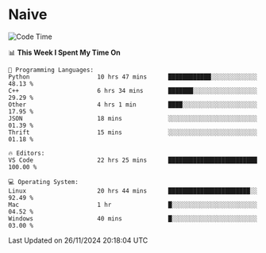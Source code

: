 # Naive
<!-- ## 日拱一卒，功不唐捐 -->
<!-- [![GitHub Streak](https://streak-stats.demolab.com/?user=XiaoXKKK)](https://git.io/streak-stats) -->
<!--START_SECTION:waka-->
![Code Time](http://img.shields.io/badge/Code%20Time-68%20hrs%202%20mins-blue)

📊 **This Week I Spent My Time On** 

```text
💬 Programming Languages: 
Python                   10 hrs 47 mins      ████████████░░░░░░░░░░░░░   48.13 % 
C++                      6 hrs 34 mins       ███████░░░░░░░░░░░░░░░░░░   29.29 % 
Other                    4 hrs 1 min         ████░░░░░░░░░░░░░░░░░░░░░   17.95 % 
JSON                     18 mins             ░░░░░░░░░░░░░░░░░░░░░░░░░   01.39 % 
Thrift                   15 mins             ░░░░░░░░░░░░░░░░░░░░░░░░░   01.18 % 

🔥 Editors: 
VS Code                  22 hrs 25 mins      █████████████████████████   100.00 % 

💻 Operating System: 
Linux                    20 hrs 44 mins      ███████████████████████░░   92.49 % 
Mac                      1 hr                █░░░░░░░░░░░░░░░░░░░░░░░░   04.52 % 
Windows                  40 mins             █░░░░░░░░░░░░░░░░░░░░░░░░   03.00 % 
```


 Last Updated on 26/11/2024 20:18:04 UTC
<!--END_SECTION:waka-->
